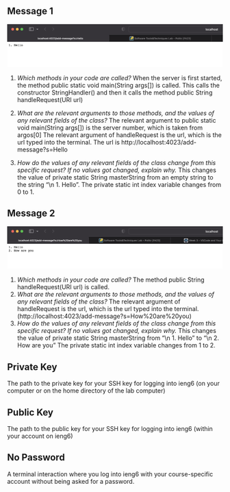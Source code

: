## Message 1
![example1](hello.png)
1. *Which methods in your code are called?* When the server is first started, the method public static void main(String args[]) is called. This calls the constructor StringHandler() and then it calls the method public String handleRequest(URI url) 

2. *What are the relevant arguments to those methods, and the values of any relevant fields of the class?*
The relevant argument to public static void main(String args[]) is the server number, which is taken from argos[0]
The relevant argument of handleRequest is the url, which is the url typed into the terminal. The url is http://localhost:4023/add-message?s=Hello

3. *How do the values of any relevant fields of the class change from this specific request? If no values got changed, explain why.*
This changes the value of private static String masterString from an empty string to the string “\n 1. Hello”.  The private static int index variable changes from 0 to 1. 


## Message 2
![version2](howareyou.png)

1. *Which methods in your code are called?* The method public String handleRequest(URI url) is called.
2. *What are the relevant arguments to those methods, and the values of any relevant fields of the class?* The relevant argument of handleRequest is the url, which is the url typed into the terminal. (http://localhost:4023/add-message?s=How%20are%20you)
3. *How do the values of any relevant fields of the class change from this specific request? If no values got changed, explain why.* This changes the value of private static String masterString from “\n 1. Hello” to  “\n 2. How are you”  The private static int index variable changes from 1 to 2. 


## Private Key

The path to the private key for your SSH key for logging into ieng6 (on your computer or on the home directory of the lab computer)

## Public Key

The path to the public key for your SSH key for logging into ieng6 (within your account on ieng6)
## No Password

A terminal interaction where you log into ieng6 with your course-specific account without being asked for a password.
